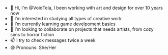 - 👋 Hi, I’m @VoidTela, I been working with art and design for over 10 years now
- 👀 I’m interested in studying all types of creative work
- 🌱 I’m currently learning game develpoment basics
- 💞️ I’m looking to collaborate on projects that needs artists, from cozy sims to horror fiction
- 📫 I try to check messages twice a week
- 😄 Pronouns: She/Her

<!---
VoidTela/VoidTela is a ✨ special ✨ repository because its `README.md` (this file) appears on your GitHub profile.
You can click the Preview link to take a look at your changes.
--->
